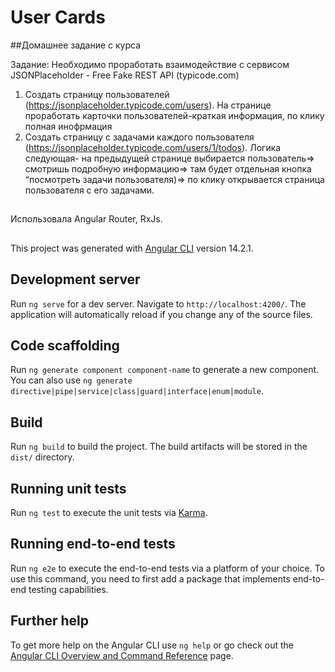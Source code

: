 # User Cards
##Домашнее задание с курса

Задание:
Необходимо проработать взаимодействие с сервисом JSONPlaceholder - Free Fake REST API (typicode.com)
1. Создать страницу пользователей (https://jsonplaceholder.typicode.com/users). На странице 
проработать карточки пользователей-краткая информация, по клику полная инофрмация
2. Создать страницу c задачами каждого пользователя 
(https://jsonplaceholder.typicode.com/users/1/todos). Логика следующая- на предыдущей 
странице выбирается пользователь=> смотришь подробную информацию=> там будет отдельная 
кнопка “посмотреть задачи пользователя)=> по клику открывается страница пользователя с его 
задачами.

##
Использовала Angular Router, RxJs.

##

This project was generated with [Angular CLI](https://github.com/angular/angular-cli) version 14.2.1.

## Development server

Run `ng serve` for a dev server. Navigate to `http://localhost:4200/`. The application will automatically reload if you change any of the source files.

## Code scaffolding

Run `ng generate component component-name` to generate a new component. You can also use `ng generate directive|pipe|service|class|guard|interface|enum|module`.

## Build

Run `ng build` to build the project. The build artifacts will be stored in the `dist/` directory.

## Running unit tests

Run `ng test` to execute the unit tests via [Karma](https://karma-runner.github.io).

## Running end-to-end tests

Run `ng e2e` to execute the end-to-end tests via a platform of your choice. To use this command, you need to first add a package that implements end-to-end testing capabilities.

## Further help

To get more help on the Angular CLI use `ng help` or go check out the [Angular CLI Overview and Command Reference](https://angular.io/cli) page.
